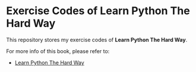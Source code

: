 # Exercise Codes of Learn Python The Hard Way
This repository stores my exercise codes of **Learn Python The Hard Way**.

For more info of this book, please refer to: 
-   [Learn Python The Hard Way](https://learnpythonthehardway.org/python3/)
